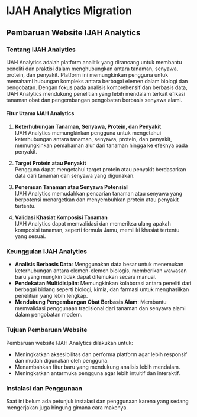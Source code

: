 # IJAH Analytics Migration

## Pembaruan Website IJAH Analytics

### Tentang IJAH Analytics

IJAH Analytics adalah platform analitik yang dirancang untuk membantu peneliti dan praktisi dalam menghubungkan antara tanaman, senyawa, protein, dan penyakit. Platform ini memungkinkan pengguna untuk memahami hubungan kompleks antara berbagai elemen dalam biologi dan pengobatan. Dengan fokus pada analisis komprehensif dan berbasis data, IJAH Analytics mendukung penelitian yang lebih mendalam terkait efikasi tanaman obat dan pengembangan pengobatan berbasis senyawa alami.

#### Fitur Utama IJAH Analytics

1. **Keterhubungan Tanaman, Senyawa, Protein, dan Penyakit**  
   IJAH Analytics memungkinkan pengguna untuk mengetahui keterhubungan antara tanaman, senyawa, protein, dan penyakit, memungkinkan pemahaman alur dari tanaman hingga ke efeknya pada penyakit.

2. **Target Protein atau Penyakit**  
   Pengguna dapat mengetahui target protein atau penyakit berdasarkan data dari tanaman dan senyawa yang digunakan.

3. **Penemuan Tanaman atau Senyawa Potensial**  
   IJAH Analytics memudahkan pencarian tanaman atau senyawa yang berpotensi menargetkan dan menyembuhkan protein atau penyakit tertentu.

4. **Validasi Khasiat Komposisi Tanaman**  
   IJAH Analytics dapat memvalidasi dan memeriksa ulang apakah komposisi tanaman, seperti formula Jamu, memiliki khasiat tertentu yang sesuai.

### Keunggulan IJAH Analytics

- **Analisis Berbasis Data**: Menggunakan data besar untuk menemukan keterhubungan antara elemen-elemen biologis, memberikan wawasan baru yang mungkin tidak dapat ditemukan secara manual.
- **Pendekatan Multidisiplin**: Memungkinkan kolaborasi antara peneliti dari berbagai bidang seperti biologi, kimia, dan farmasi untuk menghasilkan penelitian yang lebih lengkap.
- **Mendukung Pengembangan Obat Berbasis Alam**: Membantu memvalidasi penggunaan tradisional dari tanaman dan senyawa alami dalam pengobatan modern.

### Tujuan Pembaruan Website

Pembaruan website IJAH Analytics dilakukan untuk:

- Meningkatkan aksesibilitas dan performa platform agar lebih responsif dan mudah digunakan oleh pengguna.
- Menambahkan fitur baru yang mendukung analisis lebih mendalam.
- Meningkatkan antarmuka pengguna agar lebih intuitif dan interaktif.

### Instalasi dan Penggunaan

Saat ini belum ada petunjuk instalasi dan penggunaan karena yang sedang mengerjakan juga bingung gimana cara makenya.